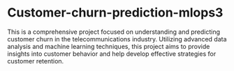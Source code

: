 # Customer-churn-prediction-mlops3
This is a comprehensive project focused on understanding and predicting customer churn in the telecommunications industry. Utilizing advanced data analysis and machine learning techniques, this project aims to provide insights into customer behavior and help develop effective strategies for customer retention.
